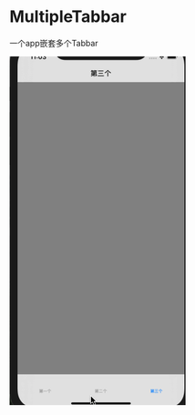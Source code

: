 # MultipleTabbar
一个app嵌套多个Tabbar


![](https://github.com/lyp1992/MultipleTabbar/blob/master/Untitled3.gif)
